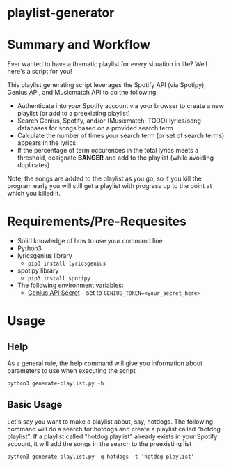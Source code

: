 # playlist-generator
# Summary and Workflow
Ever wanted to have a thematic playlist for every situation in life? Well here's a script for you!

This playlist generating script leverages the Spotify API (via Spotipy), Genius API, and Musicmatch API to do the following:
* Authenticate into *your* Spotify account via your browser to create a new playlist (or add to a preexisting playlist)
* Search Genius, Spotify, and/or (Musixmatch: TODO) lyrics/song databases for songs based on a provided search term
* Calculate the number of times your search term (or set of search terms) appears in the lyrics
* If the percentage of term occurences in the total lyrics meets a threshold, designate **BANGER** and add to the playlist (while avoiding duplicates)

Note, the songs are added to the playlist as you go, so if you kill the program early you will still get a playlist with progress up to the point at which you killed it. 

# Requirements/Pre-Requesites 
* Solid knowledge of how to use your command line
* Python3 
* lyricsgenius library 
  * `pip3 install lyricsgenius`
* spotipy library 
  * `pip3 install spotipy`
* The following environment variables:
  * [Genius API Secret](https://genius.com/signup_or_login) - set to `GENIUS_TOKEN=<your_secret_here>`
  
# Usage

## Help
As a general rule, the help command will give you information about parameters to use when executing the script

    python3 generate-playlist.py -h

## Basic Usage
Let's say you want to make a playlist about, say, hotdogs. The following command will do a search for hotdogs and create a playlist called "hotdog playlist". If a playlist called "hotdog playlist" already exists in your Spotify account, it will add the songs in the search to the preexisting list

    python3 generate-playlist.py -q hotdogs -t 'hotdog playlist'
